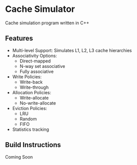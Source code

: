 # Cache Simulator
Cache simulation program written in C++

## Features
- Multi-level Support: Simulates L1, L2, L3 cache hierarchies  
- Associativity Options:
    - Direct-mapped
    - N-way set associative
    - Fully associative
- Write Policies:
    - Write-back
    - Write-through
- Allocation Policies:
    - Write-allocate
    - No-write-allocate
- Eviction Policies:
    - LRU
    - Random
    - FIFO
- Statistics tracking

## Build Instructions
Coming Soon